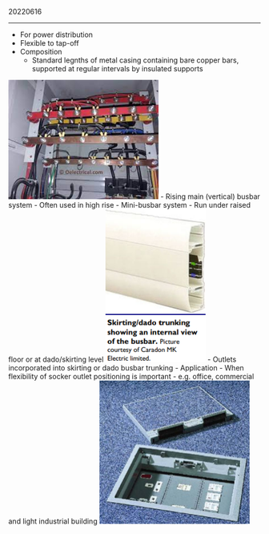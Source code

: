 ﻿20220616

---

- For power distribution
- Flexible to tap-off
- Composition
	- Standard legnths of metal casing containing bare copper bars, supported at regular intervals by insulated supports
<img src="https://raw.githubusercontent.com/zoe-gif/images/master/20220616135745.png" width="300" height="">
- Rising main (vertical) busbar system
	- Often used in high rise
- Mini-busbar system
	- Run under raised floor or at dado/skirting level
	<img src="https://raw.githubusercontent.com/zoe-gif/images/master/20220616141710.png" width="200" height="">
	- Outlets incorporated into skirting or dado busbar trunking
	- Application
		- When flexibility of socker outlet positioning is important
		- e.g. office, commercial and light industrial building
	<img src="https://raw.githubusercontent.com/zoe-gif/images/master/20220616141409.png" width="300" height="">



